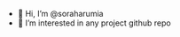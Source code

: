 - 👋 Hi, I’m @soraharumia
- 👀 I’m interested in any project github repo
<!---
soraharumia/soraharumia is a ✨ special ✨ repository because its `README.md` (this file) appears on your GitHub profile.
You can click the Preview link to take a look at your changes.
--->
